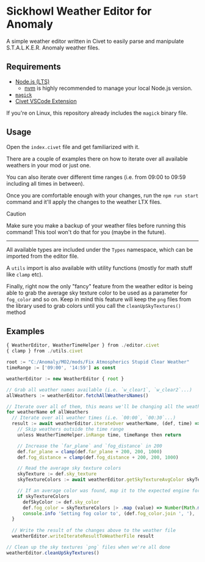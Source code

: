 # Sickhowl Weather Editor for Anomaly

A simple weather editor written in Civet to easily parse and manipulate S.T.A.L.K.E.R. Anomaly weather files.

## Requirements

- [Node.js (LTS)](https://nodejs.org/en)
  - [nvm](https://github.com/nvm-sh/nvm) is highly recommended to manage your local Node.js version.
- [`magick`](https://imagemagick.org/script/download.php#:~:text=an%20iOS%20application.-,Windows%20Binary%20Release,-ImageMagick%20runs%20on)
- [Civet VSCode Extension](https://civet.dev/integrations#vscode)

If you're on Linux, this repository already includes the `magick` binary file.

## Usage

Open the `index.civet` file and get familiarized with it.

There are a couple of examples there on how to iterate over all available weathers in your mod or just one.

You can also iterate over different time ranges (i.e. from 09:00 to 09:59 including all times in between).

Once you are comfortable enough with your changes, run the `npm run start` command and it'll apply the changes to the weather LTX files.

> [!CAUTION]
> Make sure you make a backup of your weather files before running this command!
> This tool won't do that for you (maybe in the future).

---

All available types are included under the `Types` namespace, which can be imported from the editor file.

A `utils` import is also available with utility functions (mostly for math stuff like `clamp` etc).

Finally, right now the only "fancy" feature from the weather editor is being able to grab the average sky texture color to be used as a parameter for `fog_color` and so on. Keep in mind this feature will keep the `png` files from the library used to grab colors until you call the `cleanUpSkyTextures()` method

## Examples

```ts
{ WeatherEditor, WeatherTimeHelper } from ./editor.civet
{ clamp } from ./utils.civet

root := "C:/Anomaly/MO2/mods/Fix Atmospherics Stupid Clear Weather"
timeRange := ['09:00', '14:59'] as const

weatherEditor := new WeatherEditor { root }

// Grab all weather names available (i.e. `w_clear1`, `w_clear2`...)
allWeathers := weatherEditor.fetchAllWeathersNames()

// Iterate over all of them, this means we'll be changing all the weather files
for weatherName of allWeathers
  // Iterate over all weather times (i.e. `00:00`, `00:30`...)
  result := await weatherEditor.iterateOver weatherName, (def, time) => {
    // Skip weathers outside the time range
    unless WeatherTimeHelper.inRange time, timeRange then return

    // Increase the `far_plane` and `fog_distance` in 200
    def.far_plane = clamp(def.far_plane + 200, 200, 1000)
    def.fog_distance = clamp(def.fog_distance + 200, 200, 1000)

    // Read the average sky texture colors
    skyTexture := def.sky_texture
    skyTextureColors := await weatherEditor.getSkyTextureAvgColor skyTexture

    // If an average color was found, map it to the expected engine format and used them as the `fog_color`
    if skyTextureColors
      defSkyColor := def.sky_color
      def.fog_color = skyTextureColors |> .map (value) => Number(Math.max(0.01, value - 0.1).toFixed(2))
      console.info 'Setting fog color to', (def.fog_color.join ', '), 'for', skyTexture
  }
  
  // Write the result of the changes above to the weather file
  weatherEditor.writeIterateResultToWeatherFile result

// Clean up the sky textures `png` files when we're all done
weatherEditor.cleanUpSkyTextures()
```
